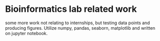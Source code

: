 # Bioinformatics lab related work
some more work not relating to internships, but testing data points and producing figures.
Utilize numpy, pandas, seaborn, matplotlib and written on jupyter notebook.
